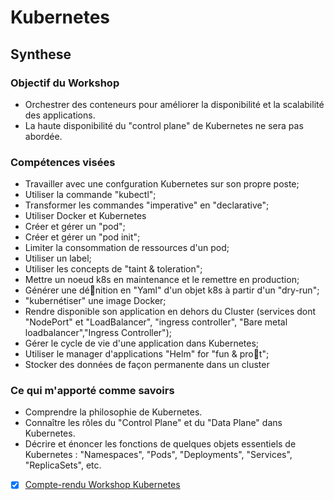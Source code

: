 # Kubernetes

## Synthese

### Objectif du Workshop
- Orchestrer des conteneurs pour améliorer la disponibilité et la scalabilité des applications.
- La haute disponibilité du "control plane" de Kubernetes ne sera pas abordée.

### Compétences visées
- Travailler avec une confguration Kubernetes sur son propre poste;
- Utiliser la commande "kubectl";
- Transformer les commandes "imperative" en "declarative";
- Utiliser Docker et Kubernetes
- Créer et gérer un "pod";
- Créer et gérer un "pod init";
- Limiter la consommation de ressources d'un pod;
- Utiliser un label;
- Utiliser les concepts de "taint & toleration";
- Mettre un noeud k8s en maintenance et le remettre en production;
- Générer une dénition en "Yaml" d'un objet k8s à partir d'un "dry-run";
- "kubernétiser" une image Docker;
- Rendre disponible son application en dehors du Cluster (services dont "NodePort" et "LoadBalancer", "ingress controller", "Bare metal loadbalancer","Ingress Controller");
- Gérer le cycle de vie d'une application dans Kubernetes;
- Utiliser le manager d'applications "Helm" for "fun & prot";
- Stocker des données de façon permanente dans un cluster

### Ce qui m'apporté comme savoirs
- Comprendre la philosophie de Kubernetes.
- Connaître les rôles du "Control Plane" et du "Data Plane" dans Kubernetes.
- Décrire et énoncer les fonctions de quelques objets essentiels de Kubernetes : "Namespaces", "Pods", "Deployments", "Services", "ReplicaSets", etc.

- [x] [Compte-rendu Workshop Kubernetes](cr/cr.md)

